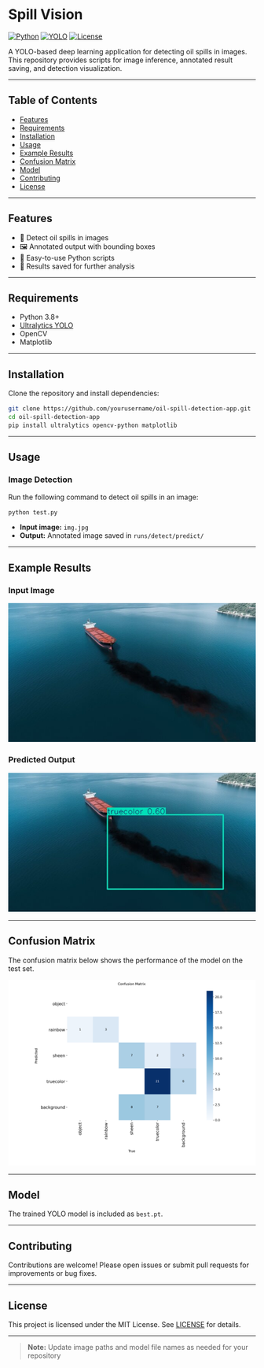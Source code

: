 # Spill Vision

[![Python](https://img.shields.io/badge/Python-3.8%2B-blue.svg)](https://www.python.org/)
[![YOLO](https://img.shields.io/badge/YOLO-Ultralytics-green.svg)](https://github.com/ultralytics/ultralytics)
[![License](https://img.shields.io/badge/License-MIT-yellow.svg)](LICENSE)

A YOLO-based deep learning application for detecting oil spills in images. This repository provides scripts for image inference, annotated result saving, and detection visualization.

---

## Table of Contents

- [Features](#features)
- [Requirements](#requirements)
- [Installation](#installation)
- [Usage](#usage)
- [Example Results](#example-results)
- [Confusion Matrix](#confusion-matrix)
- [Model](#model)
- [Contributing](#contributing)
- [License](#license)

---

## Features

- 🚩 Detect oil spills in images
- 🖼️ Annotated output with bounding boxes
- 🐍 Easy-to-use Python scripts
- 💾 Results saved for further analysis

---

## Requirements

- Python 3.8+
- [Ultralytics YOLO](https://github.com/ultralytics/ultralytics)
- OpenCV
- Matplotlib

---

## Installation

Clone the repository and install dependencies:

```sh
git clone https://github.com/yourusername/oil-spill-detection-app.git
cd oil-spill-detection-app
pip install ultralytics opencv-python matplotlib
```

---

## Usage

### Image Detection

Run the following command to detect oil spills in an image:

```sh
python test.py
```

- **Input image:** `img.jpg`
- **Output:** Annotated image saved in `runs/detect/predict/`

---

## Example Results

### Input Image

![Input Image](test-oil_spill.jpg)

### Predicted Output

![Predicted Output](runs/detect/predict/test-oil_spill.jpg)

---

## Confusion Matrix

The confusion matrix below shows the performance of the model on the test set.

![Confusion Matrix](confusion_matrix.jpg)

---

## Model

The trained YOLO model is included as `best.pt`.

---

## Contributing

Contributions are welcome! Please open issues or submit pull requests for improvements or bug fixes.

---

## License

This project is licensed under the MIT License. See [LICENSE](LICENSE) for details.

---

> **Note:** Update image paths and model file names as needed for your repository
